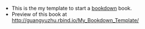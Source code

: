 - This is the my template to start a [bookdown](https://bookdown.org/yihui/bookdown/) book. 
- Preview of this book at http://guangyuzhu.rbind.io/My_Bookdown_Template/


